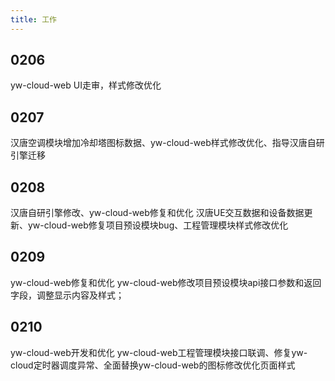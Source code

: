 ```yaml
---
title: 工作
---
```


## 0206

yw-cloud-web UI走审，样式修改优化

## 0207

汉唐空调模块增加冷却塔图标数据、yw-cloud-web样式修改优化、指导汉唐自研引擎迁移

## 0208

汉唐自研引擎修改、yw-cloud-web修复和优化
汉唐UE交互数据和设备数据更新、yw-cloud-web修复项目预设模块bug、工程管理模块样式修改优化

## 0209

yw-cloud-web修复和优化
yw-cloud-web修改项目预设模块api接口参数和返回字段，调整显示内容及样式；

## 0210

yw-cloud-web开发和优化
yw-cloud-web工程管理模块接口联调、修复yw-cloud定时器调度异常、全面替换yw-cloud-web的图标修改优化页面样式